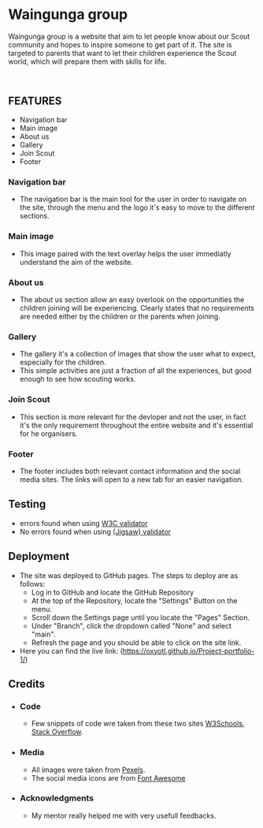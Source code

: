 # Waingunga group

Waingunga group is a website that aim to let people know about our Scout community and hopes to inspire someone to get part of it. The site is targeted to parents that want to let their children experience the Scout world, which will prepare them with skills for life. 
<h2 align="center"><img src"assests/images/screenshot-website.png"></h2>

## FEATURES
 

- Navigation bar
- Main image
- About us
- Gallery
- Join Scout
- Footer


### Navigation bar

- The navigation bar is the main tool for the user in order to navigate on the site, through the menu and the logo it's easy to move to the different sections.


### Main image

- This image paired with the text overlay helps the user immediatly understand the aim of the website.


### About us

- The about us section allow an easy overlook on the opportunities the children joining will be experiencing.
Clearly states that no requirements are needed either by the children or the parents when joining.


### Gallery

- The gallery it's a collection of images that show the user what to expect, especially for the children.
- This simple activities are just a fraction of all the experiences, but good enough to see how scouting works.


### Join Scout

- This section is more relevant for the devloper and not the user, in fact it's the only requirement throughout the entire website and it's essential for he organisers.


### Footer

- The footer includes both relevant contact information and the social media sites. The links will open to a new tab 
 for an easier navigation.


## Testing 

- errors found when using [W3C validator](https://validator.w3.org) 
- No errors found when using [(Jigsaw) validator](https://jigsaw.w3.org/css-validator/)


## Deployment
- The site was deployed to GitHub pages. The steps to deploy are as follows:
    - Log in to GitHub and locate the GitHub Repository
    - At the top of the Repository, locate the "Settings" Button on the menu.
    - Scroll down the Settings page until you locate the "Pages" Section.
    - Under "Branch", click the dropdown called "None" and select "main".
    - Refresh the page and you should be able to click on the site link.
- Here you can find the live link: (https://oxyotl.github.io/Project-portfolio-1/)


## Credits
- ### Code
    - Few snippets of code wre taken from these two sites [W3Schools](https://www.w3schools.com/default.asp#gsc.tab=0&gsc.q=screen%20scale), [Stack Overflow](https://stackoverflow.com/).
- ### Media 
    - All images were taken from [Pexels](https://www.pexels.com/it-it/).
    - The social media icons are from [Font Awesome](https://fontawesome.com/)
- ### Acknowledgments
    - My mentor really helped me with very usefull feedbacks.